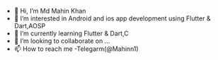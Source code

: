 - 👋 Hi, I’m Md Mahin Khan
- 👀 I’m interested in Android and ios app development using Flutter & Dart,AOSP
- 🌱 I’m currently learning Flutter & Dart,C
- 💞️ I’m looking to collaborate on ...
- 📫 How to reach me -Telegarm(@Mahinn1)
<!---
mahin273/mahin273 is a ✨ special ✨ repository because its `README.md` (this file) appears on your GitHub profile.
You can click the Preview link to take a look at your changes.
--->

